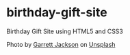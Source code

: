 # birthday-gift-site
Birthday Gift Site using HTML5 and CSS3

Photo by <a href="https://unsplash.com/ko/@jxnsartstudio?utm_source=unsplash&utm_medium=referral&utm_content=creditCopyText">Garrett Jackson</a> on <a href="https://unsplash.com/photos/UKxemYWiBf4?utm_source=unsplash&utm_medium=referral&utm_content=creditCopyText">Unsplash</a>
  
